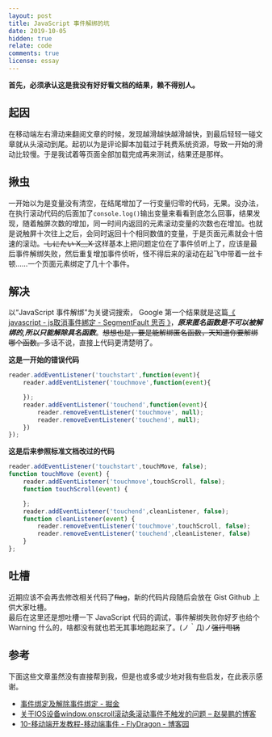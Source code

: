 ```yaml
---
layout: post
title: JavaScript 事件解绑的坑
date: 2019-10-05
hidden: true
relate: code
comments: true
license: essay
---
```


**首先，必须承认这是我没有好好看文档的结果，赖不得别人。**  

## 起因

在移动端左右滑动来翻阅文章的时候，发现越滑越快越滑越快，到最后轻轻一碰文章就从头滚动到尾。起初以为是评论脚本加载过于耗费系统资源，导致一开始的滑动比较慢。于是我试着等页面全部加载完成再来测试，结果还是那样。

## 揪虫

一开始以为是变量没有清空，在结尾增加了一行变量归零的代码，无果。没办法，在执行滚动代码的后面加了`console.log()`输出变量来看看到底怎么回事，结果发现，随着触屏次数的增加，同一时间内返回的元素滚动变量的次数也在增加。也就是说触屏十次往上之后，会同时返回十个相同数值的变量，于是页面元素就会十倍速的滚动。<del class="block" title="你知道的太多了" datetime="20191005" ontouchstart=''> しにたい X﹏X </del>这样基本上把问题定位在了事件侦听上了，应该是最后事件解绑失败，然后重复增加事件侦听，怪不得后来的滚动在起飞中带着一丝卡顿……一个页面元素绑定了几十个事件。  

## 解决

以“JavaScript 事件解绑”为关键词搜索， Google 第一个结果就是这篇[《 javascript - js取消事件綁定 - SegmentFault 思否 》](https://segmentfault.com/q/1010000009057541s)，***原来匿名函数是不可以被解绑的,所以只能解除具名函数***。<del class="block" title="你知道的太多了" datetime="20191005" ontouchstart=''>想想也是，要是能解绑匿名函数，天知道你要解绑哪个函数。</del>多话不说，直接上代码更清楚明了。  

**这是一开始的错误代码**
```javascript
reader.addEventListener('touchstart',function(event){
    reader.addEventListener('touchmove',function(event){

    });
    reader.addEventListener('touchend',function(event){
        reader.removeEventListener('touchmove', null);
        reader.removeEventListener('touchend', null);
    })
});
```
**这是后来参照标准文档改过的代码**
```javascript
reader.addEventListener('touchstart',touchMove, false);
function touchMove (event) {
    reader.addEventListener('touchmove',touchScroll, false);
    function touchScroll(event) {

    };
    reader.addEventListener('touchend',cleanListener, false);
    function cleanListener(event) {
        reader.removeEventListener('touchmove',touchScroll, false);
        reader.removeEventListener('touchend',cleanListener, false)
    }
};
```
  
## 吐槽

近期应该不会再去修改相关代码了<del class="block" title="你知道的太多了" datetime="20191005" ontouchstart=''>flag</del>，新的代码片段随后会放在 Gist Github 上供大家吐槽。  
最后在这里还是想吐槽一下 JavaScript 代码的调试，事件解绑失败你好歹也给个 Warning 什么的，啥都没有就也若无其事地跑起来了。(ノ｀Д)ノ<del class="block" title="你知道的太多了" datetime="20191005" ontouchstart=''>强行甩锅</del>  

## 参考

下面这些文章虽然没有直接帮到我，但是也或多或少地对我有些启发，在此表示感谢。
- [事件绑定及解除事件绑定 - 掘金](https://juejin.im/post/5ae289faf265da0b80707524)
- [关于IOS设备window.onscroll滚动条滚动事件不触发的问题 – 赵昊鹏的博客](http://blog.hooperui.com/%E5%85%B3%E4%BA%8Eios%E8%AE%BE%E5%A4%87window-onscroll%E6%BB%9A%E5%8A%A8%E6%9D%A1%E6%BB%9A%E5%8A%A8%E4%BA%8B%E4%BB%B6%E4%B8%8D%E8%A7%A6%E5%8F%91%E7%9A%84%E9%97%AE%E9%A2%98/)
- [10-移动端开发教程-移动端事件 - FlyDragon - 博客园](https://www.cnblogs.com/fly_dragon/p/8663609.html)
